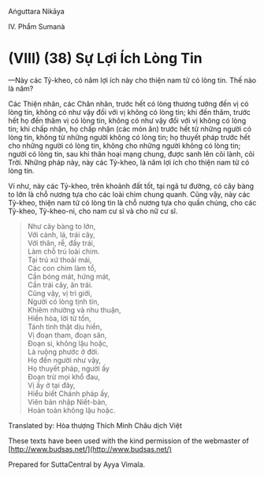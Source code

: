 Aṅguttara Nikāya

IV. Phẩm Sumanà

# (VIII) (38) Sự Lợi Ích Lòng Tin

—Này các Tỷ-kheo, có năm lợi ích này cho thiện nam tử có lòng tin. Thế nào là năm?

Các Thiện nhân, các Chân nhân, trước hết có lòng thương tưởng đến vị có lòng tin, không có như vậy đối với vị không có lòng tin; khi đến thăm, trước hết họ đến thăm vị có lòng tin, không có như vậy đối với vị không có lòng tin; khi chấp nhận, họ chấp nhận (các món ăn) trước hết từ những người có lòng tin, không từ những người không có lòng tin; họ thuyết pháp trước hết cho những người có lòng tin, không cho những người không có lòng tin; người có lòng tin, sau khi thân hoại mạng chung, được sanh lên cõi lành, cõi Trời. Những pháp này, này các Tỷ-kheo, là năm lợi ích cho thiện nam tử có lòng tin.

Ví như, này các Tỷ-kheo, trên khoảnh đất tốt, tại ngã tư đường, có cây bàng to lớn là chỗ nương tựa cho các loài chim chung quanh. Cũng vậy, này các Tỷ-kheo, thiện nam tử có lòng tin là chỗ nương tựa cho quần chúng, cho các Tỷ-kheo, Tỷ-kheo-ni, cho nam cư sĩ và cho nữ cư sĩ.

> Như cây bàng to lớn,  
> Với cành, lá, trái cây,  
> Với thân, rễ, đầy trái,  
> Làm chỗ trú loài chim.  
> Tại trú xứ thoải mái,  
> Các con chim làm tổ,  
> Cần bóng mát, hứng mát,  
> Cần trái cây, ăn trái.  
> Cũng vậy, vị trì giới,  
> Người có lòng tịnh tín,  
> Khiêm nhường và nhu thuận,  
> Hiền hòa, lời từ tốn,  
> Tánh tình thật dịu hiền,  
> Vị đoạn tham, đoạn sân,  
> Ðoạn si, không lậu hoặc,  
> Là ruộng phước ở đời.  
> Họ đến người như vậy,  
> Họ thuyết pháp, người ấy  
> Ðoạn trừ mọi khổ đau,  
> Vị ấy ở tại đây,  
> Hiểu biết Chánh pháp ấy,  
> Viên bản nhập Niết-bàn,  
> Hoàn toàn không lậu hoặc.

Translated by: Hòa thượng Thích Minh Châu dịch Việt

These texts have been used with the kind permission of the webmaster of [http://www.budsas.net/](http://www.budsas.net/)

Prepared for SuttaCentral by Ayya Vimala.
